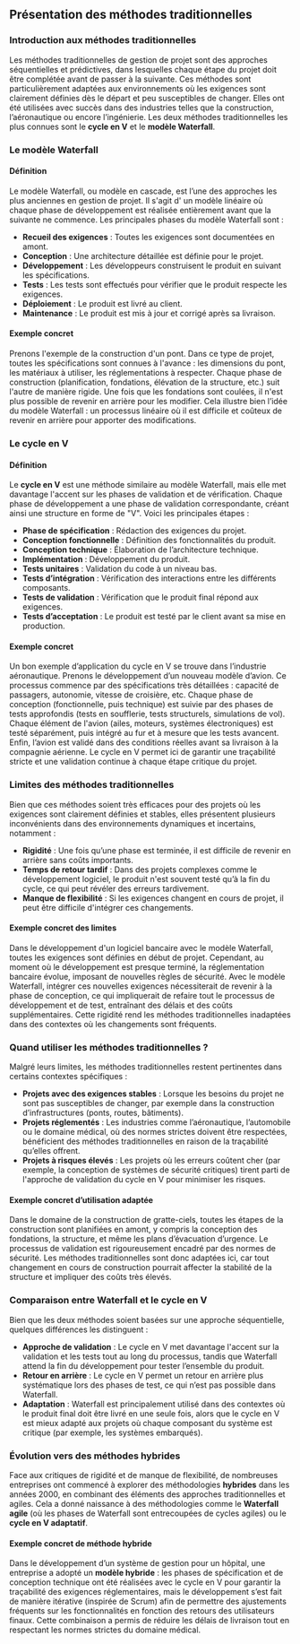 ## Présentation des méthodes traditionnelles

### Introduction aux méthodes traditionnelles

Les méthodes traditionnelles de gestion de projet sont des approches séquentielles et prédictives, dans lesquelles
chaque étape du projet doit être complétée avant de passer à la suivante. Ces méthodes sont particulièrement adaptées
aux environnements où les exigences sont clairement définies dès le départ et peu susceptibles de changer. Elles ont été
utilisées avec succès dans des industries telles que la construction, l’aéronautique ou encore l’ingénierie. Les deux
méthodes traditionnelles les plus connues sont le **cycle en V** et le **modèle Waterfall**.

### Le modèle Waterfall

#### Définition

Le modèle Waterfall, ou modèle en cascade, est l’une des approches les plus anciennes en gestion de projet. Il s'agit d'
un modèle linéaire où chaque phase de développement est réalisée entièrement avant que la suivante ne commence. Les
principales phases du modèle Waterfall sont :

- **Recueil des exigences** : Toutes les exigences sont documentées en amont.
- **Conception** : Une architecture détaillée est définie pour le projet.
- **Développement** : Les développeurs construisent le produit en suivant les spécifications.
- **Tests** : Les tests sont effectués pour vérifier que le produit respecte les exigences.
- **Déploiement** : Le produit est livré au client.
- **Maintenance** : Le produit est mis à jour et corrigé après sa livraison.

#### Exemple concret

Prenons l'exemple de la construction d'un pont. Dans ce type de projet, toutes les spécifications sont connues à
l'avance : les dimensions du pont, les matériaux à utiliser, les réglementations à respecter. Chaque phase de
construction (planification, fondations, élévation de la structure, etc.) suit l'autre de manière rigide. Une fois que
les fondations sont coulées, il n'est plus possible de revenir en arrière pour les modifier. Cela illustre bien l’idée
du modèle Waterfall : un processus linéaire où il est difficile et coûteux de revenir en arrière pour apporter des
modifications.

### Le cycle en V

#### Définition

Le **cycle en V** est une méthode similaire au modèle Waterfall, mais elle met davantage l'accent sur les phases de
validation et de vérification. Chaque phase de développement a une phase de validation correspondante, créant ainsi une
structure en forme de "V". Voici les principales étapes :

- **Phase de spécification** : Rédaction des exigences du projet.
- **Conception fonctionnelle** : Définition des fonctionnalités du produit.
- **Conception technique** : Élaboration de l’architecture technique.
- **Implémentation** : Développement du produit.
- **Tests unitaires** : Validation du code à un niveau bas.
- **Tests d’intégration** : Vérification des interactions entre les différents composants.
- **Tests de validation** : Vérification que le produit final répond aux exigences.
- **Tests d’acceptation** : Le produit est testé par le client avant sa mise en production.

#### Exemple concret

Un bon exemple d’application du cycle en V se trouve dans l’industrie aéronautique. Prenons le développement d’un
nouveau modèle d’avion. Ce processus commence par des spécifications très détaillées : capacité de passagers, autonomie,
vitesse de croisière, etc. Chaque phase de conception (fonctionnelle, puis technique) est suivie par des phases de tests
approfondis (tests en soufflerie, tests structurels, simulations de vol). Chaque élément de l'avion (ailes, moteurs,
systèmes électroniques) est testé séparément, puis intégré au fur et à mesure que les tests avancent. Enfin, l’avion est
validé dans des conditions réelles avant sa livraison à la compagnie aérienne. Le cycle en V permet ici de garantir une
traçabilité stricte et une validation continue à chaque étape critique du projet.

### Limites des méthodes traditionnelles

Bien que ces méthodes soient très efficaces pour des projets où les exigences sont clairement définies et stables, elles
présentent plusieurs inconvénients dans des environnements dynamiques et incertains, notamment :

- **Rigidité** : Une fois qu’une phase est terminée, il est difficile de revenir en arrière sans coûts importants.
- **Temps de retour tardif** : Dans des projets complexes comme le développement logiciel, le produit n'est souvent
  testé qu’à la fin du cycle, ce qui peut révéler des erreurs tardivement.
- **Manque de flexibilité** : Si les exigences changent en cours de projet, il peut être difficile d'intégrer ces
  changements.

#### Exemple concret des limites

Dans le développement d'un logiciel bancaire avec le modèle Waterfall, toutes les exigences sont définies en début de
projet. Cependant, au moment où le développement est presque terminé, la réglementation bancaire évolue, imposant de
nouvelles règles de sécurité. Avec le modèle Waterfall, intégrer ces nouvelles exigences nécessiterait de revenir à la
phase de conception, ce qui impliquerait de refaire tout le processus de développement et de test, entraînant des délais
et des coûts supplémentaires. Cette rigidité rend les méthodes traditionnelles inadaptées dans des contextes où les
changements sont fréquents.

### Quand utiliser les méthodes traditionnelles ?

Malgré leurs limites, les méthodes traditionnelles restent pertinentes dans certains contextes spécifiques :

- **Projets avec des exigences stables** : Lorsque les besoins du projet ne sont pas susceptibles de changer, par
  exemple dans la construction d’infrastructures (ponts, routes, bâtiments).
- **Projets réglementés** : Les industries comme l’aéronautique, l’automobile ou le domaine médical, où des normes
  strictes doivent être respectées, bénéficient des méthodes traditionnelles en raison de la traçabilité qu’elles
  offrent.
- **Projets à risques élevés** : Les projets où les erreurs coûtent cher (par exemple, la conception de systèmes de
  sécurité critiques) tirent parti de l'approche de validation du cycle en V pour minimiser les risques.

#### Exemple concret d’utilisation adaptée

Dans le domaine de la construction de gratte-ciels, toutes les étapes de la construction sont planifiées en amont, y
compris la conception des fondations, la structure, et même les plans d’évacuation d’urgence. Le processus de validation
est rigoureusement encadré par des normes de sécurité. Les méthodes traditionnelles sont donc adaptées ici, car tout
changement en cours de construction pourrait affecter la stabilité de la structure et impliquer des coûts très élevés.

### Comparaison entre Waterfall et le cycle en V

Bien que les deux méthodes soient basées sur une approche séquentielle, quelques différences les distinguent :

- **Approche de validation** : Le cycle en V met davantage l'accent sur la validation et les tests tout au long du
  processus, tandis que Waterfall attend la fin du développement pour tester l’ensemble du produit.
- **Retour en arrière** : Le cycle en V permet un retour en arrière plus systématique lors des phases de test, ce qui
  n’est pas possible dans Waterfall.
- **Adaptation** : Waterfall est principalement utilisé dans des contextes où le produit final doit être livré en une
  seule fois, alors que le cycle en V est mieux adapté aux projets où chaque composant du système est critique (par
  exemple, les systèmes embarqués).

### Évolution vers des méthodes hybrides

Face aux critiques de rigidité et de manque de flexibilité, de nombreuses entreprises ont commencé à explorer des
méthodologies **hybrides** dans les années 2000, en combinant des éléments des approches traditionnelles et agiles. Cela
a donné naissance à des méthodologies comme le **Waterfall agile** (où les phases de Waterfall sont entrecoupées de
cycles agiles) ou le **cycle en V adaptatif**.

#### Exemple concret de méthode hybride

Dans le développement d’un système de gestion pour un hôpital, une entreprise a adopté un **modèle hybride** : les
phases de spécification et de conception technique ont été réalisées avec le cycle en V pour garantir la traçabilité des
exigences réglementaires, mais le développement s’est fait de manière itérative (inspirée de Scrum) afin de permettre
des ajustements fréquents sur les fonctionnalités en fonction des retours des utilisateurs finaux. Cette combinaison a
permis de réduire les délais de livraison tout en respectant les normes strictes du domaine médical.
